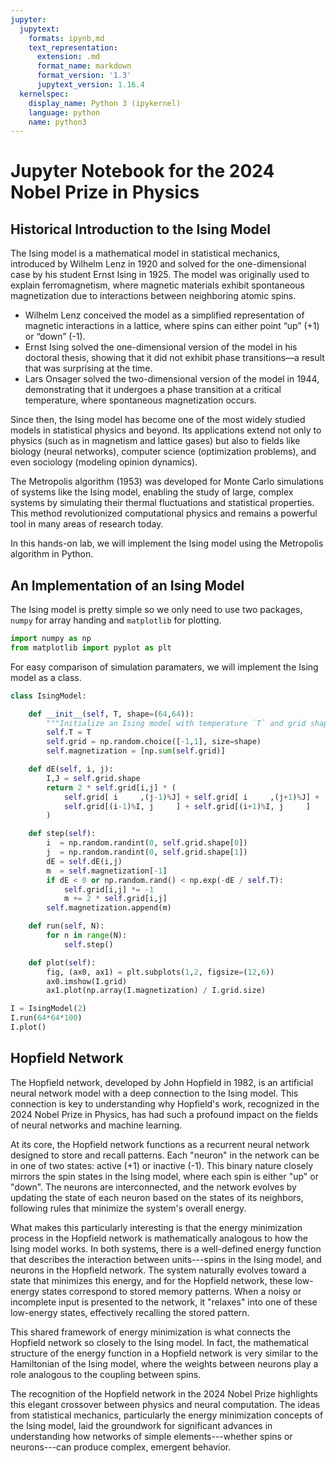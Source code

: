 ```yaml
---
jupyter:
  jupytext:
    formats: ipynb,md
    text_representation:
      extension: .md
      format_name: markdown
      format_version: '1.3'
      jupytext_version: 1.16.4
  kernelspec:
    display_name: Python 3 (ipykernel)
    language: python
    name: python3
---
```


# Jupyter Notebook for the 2024 Nobel Prize in Physics


## Historical Introduction to the Ising Model

The Ising model is a mathematical model in statistical mechanics, introduced by Wilhelm Lenz in 1920 and solved for the one-dimensional case by his student Ernst Ising in 1925. The model was originally used to explain ferromagnetism, where magnetic materials exhibit spontaneous magnetization due to interactions between neighboring atomic spins.

* Wilhelm Lenz conceived the model as a simplified representation of magnetic interactions in a lattice, where spins can either point “up” (+1) or “down” (-1).
* Ernst Ising solved the one-dimensional version of the model in his doctoral thesis, showing that it did not exhibit phase transitions—a result that was surprising at the time.
* Lars Onsager solved the two-dimensional version of the model in 1944, demonstrating that it undergoes a phase transition at a critical temperature, where spontaneous magnetization occurs.

Since then, the Ising model has become one of the most widely studied models in statistical physics and beyond. Its applications extend not only to physics (such as in magnetism and lattice gases) but also to fields like biology (neural networks), computer science (optimization problems), and even sociology (modeling opinion dynamics).

The Metropolis algorithm (1953) was developed for Monte Carlo simulations of systems like the Ising model, enabling the study of large, complex systems by simulating their thermal fluctuations and statistical properties. This method revolutionized computational physics and remains a powerful tool in many areas of research today.

In this hands-on lab, we will implement the Ising model using the Metropolis algorithm in Python.


## An Implementation of an Ising Model

The Ising model is pretty simple so we only need to use two packages, `numpy` for array handing and `matplotlib` for plotting.

```python
import numpy as np
from matplotlib import pyplot as plt
```

For easy comparison of simulation paramaters, we will implement the Ising model as a class.

```python
class IsingModel:

    def __init__(self, T, shape=(64,64)):
        """Initialize an Ising model with temperature `T` and grid shape `shape`"""
        self.T = T
        self.grid = np.random.choice([-1,1], size=shape)
        self.magnetization = [np.sum(self.grid)]

    def dE(self, i, j):
        I,J = self.grid.shape
        return 2 * self.grid[i,j] * (
            self.grid[ i     ,(j-1)%J] + self.grid[ i     ,(j+1)%J] +
            self.grid[(i-1)%I, j     ] + self.grid[(i+1)%I, j     ]
        )

    def step(self):
        i  = np.random.randint(0, self.grid.shape[0])
        j  = np.random.randint(0, self.grid.shape[1])
        dE = self.dE(i,j)
        m  = self.magnetization[-1]
        if dE < 0 or np.random.rand() < np.exp(-dE / self.T):
            self.grid[i,j] *= -1
            m += 2 * self.grid[i,j]
        self.magnetization.append(m)

    def run(self, N):
        for n in range(N):
            self.step()

    def plot(self):
        fig, (ax0, ax1) = plt.subplots(1,2, figsize=(12,6))
        ax0.imshow(I.grid)
        ax1.plot(np.array(I.magnetization) / I.grid.size)
```

```python
I = IsingModel(2)
I.run(64*64*100)
I.plot()
```

## Hopfield Network

The Hopfield network, developed by John Hopfield in 1982, is an artificial neural network model with a deep connection to the Ising model.
This connection is key to understanding why Hopfield's work, recognized in the 2024 Nobel Prize in Physics, has had such a profound impact on the fields of neural networks and machine learning.

At its core, the Hopfield network functions as a recurrent neural network designed to store and recall patterns.
Each "neuron" in the network can be in one of two states: active (+1) or inactive (-1).
This binary nature closely mirrors the spin states in the Ising model, where each spin is either "up" or "down".
The neurons are interconnected, and the network evolves by updating the state of each neuron based on the states of its neighbors, following rules that minimize the system's overall energy.

What makes this particularly interesting is that the energy minimization process in the Hopfield network is mathematically analogous to how the Ising model works.
In both systems, there is a well-defined energy function that describes the interaction between units---spins in the Ising model, and neurons in the Hopfield network.
The system naturally evolves toward a state that minimizes this energy, and for the Hopfield network, these low-energy states correspond to stored memory patterns.
When a noisy or incomplete input is presented to the network, it "relaxes" into one of these low-energy states, effectively recalling the stored pattern.

This shared framework of energy minimization is what connects the Hopfield network so closely to the Ising model.
In fact, the mathematical structure of the energy function in a Hopfield network is very similar to the Hamiltonian of the Ising model, where the weights between neurons play a role analogous to the coupling between spins.

The recognition of the Hopfield network in the 2024 Nobel Prize highlights this elegant crossover between physics and neural computation.
The ideas from statistical mechanics, particularly the energy minimization concepts of the Ising model, laid the groundwork for significant advances in understanding how networks of simple elements---whether spins or neurons---can produce complex, emergent behavior.

```python

```
